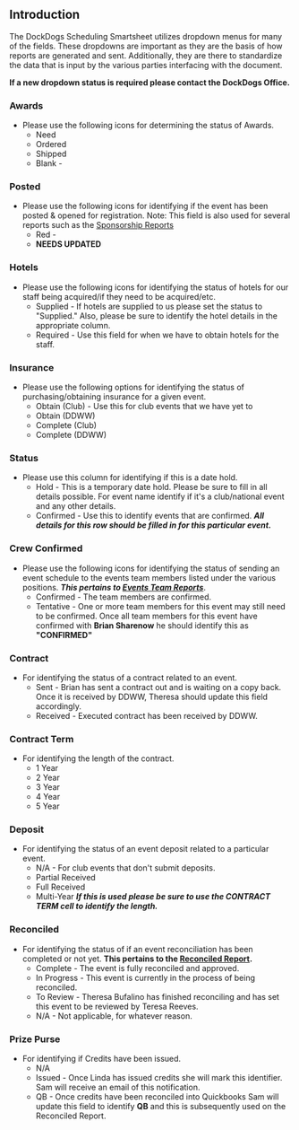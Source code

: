 ## Introduction

The DockDogs Scheduling Smartsheet utilizes dropdown menus for many of the fields. These dropdowns are important as they are the basis of how reports are generated and sent. Additionally, they are there to standardize the data that is input by the various parties interfacing with the document. 

**If a new dropdown status is required please contact the DockDogs Office.**

### Awards
* Please use the following icons for determining the status of Awards.
	* Need
	* Ordered
	* Shipped
	* Blank - 
	


### Posted
* Please use the following icons for identifying if the event has been posted & opened for registration. Note: This field is also used for several reports such as the [Sponsorship Reports](http://dockdogs.github.io/dockdogs-scheduling/reporting/pre-built-sponsors-report/#confirmed-versus-tentative-status) 
	* Red - 
	* **NEEDS UPDATED**

### Hotels
* Please use the following icons for identifying the status of hotels for our staff being acquired/if they need to be acquired/etc. 
	* Supplied - If hotels are supplied to us please set the status to "Supplied." Also, please be sure to identify the hotel details in the appropriate column. 
	* Required - Use this field for when we have to obtain hotels for the staff. 

### Insurance
* Please use the following options for identifying the status of purchasing/obtaining insurance for a given event. 
	*  Obtain (Club) - Use this for club events that we have yet to 
	*  Obtain (DDWW)
	*  Complete (Club)
	*  Complete (DDWW)

### Status
* Please use this column for identifying if this is a date hold.
	* Hold - This is a temporary date hold. Please be sure to fill in all details possible. For event name identify if it's a club/national event and any other details. 
	* Confirmed - Use this to identify events that are confirmed. _**All details for this row should be filled in for this particular event.**_ 

### Crew Confirmed
* Please use the following icons for identifying the status of sending an event schedule to the events team members listed under the various positions. _**This pertains to [Events Team Reports](reporting/events-team-reports/)**_.
	* Confirmed - The team members are confirmed.
	* Tentative - One or more team members for this event may still need to be confirmed. Once all team members for this event have confirmed with **Brian Sharenow** he should identify this as **"CONFIRMED"**

### Contract
* For identifying the status of a contract related to an event.
	* Sent - Brian has sent a contract out and is waiting on a copy back. Once it is received by DDWW, Theresa should update this field accordingly.
	* Received - Executed contract has been received by DDWW.

### Contract Term
* For identifying the length of the contract.
    * 1 Year
    * 2 Year
    * 3 Year
    * 4 Year
    * 5 Year 

### Deposit
* For identifying the status of an event deposit related to a particular event.
    * N/A - For club events that don't submit deposits. 
	* Partial Received 
	* Full Received 
	* Multi-Year _**If this is used please be sure to use the CONTRACT TERM cell to identify the length.**_

### Reconciled
* For identifying the status of if an event reconciliation has been completed or not yet. **This pertains to the [Reconciled Report](/reporting/other-reports.html#reconciled-report).**
	* Complete - The event is fully reconciled and approved.
	* In Progress - This event is currently in the process of being reconciled.
	* To Review - Theresa Bufalino has finished reconciling and has set this event to be reviewed by Teresa Reeves.
	* N/A - Not applicable, for whatever reason.
 
### Prize Purse
* For identifying if Credits have been issued.
	* N/A
	* Issued - Once Linda has issued credits she will mark this identifier. Sam will receive an email of this notification.
	* QB - Once credits have been reconciled into Quickbooks Sam will update this field to identify **QB** and this is subsequently used on the Reconciled Report.